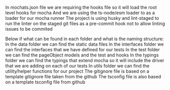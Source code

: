 In mochats.json file we are requiring the hooks file so it will load the root level hooks for mocha
And we are using the ts-node/esm loader to as a loader for our mocha runner
The project is using husky and lint-staged to run the linter on the staged git files as a pre-commit hook not to allow linting issues to be commited

Below if what can be found in each folder and what is the naming structure:
In the data folder we can find the static data files
In the interfaces folder we can find the interfaces that we have defined for our tests
In the test folder we can find the pageObject models and the test and hooks
In the typings folder we can find the typings that extend mocha so it will include the driver that we are adding on each of our tests
In utils folder we can find the utility/helper functions for our project
The gitignore file is based on a template gitignore file taken from the github
The tsconfig file is also based on a template tsconfig file from github
